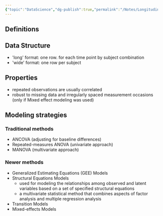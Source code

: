 ```yaml
---
{"topic":"DataScience","dg-publish":true,"permalink":"/Notes/Longitudinal Data Analysis/","dgPassFrontmatter":true,"noteIcon":""}
---
```


## Definitions

## Data Structure
- 'long' format: one row. for each time point by subject combination
- 'wide' format: one row per subject
## Properties
- repeated observations are usually correlated
- robust to missing data and irregularly spaced measurement occasions (only if Mixed effect modeling was used)

## Modeling strategies
### Traditional methods
- ANCOVA (adjusting for baseline differences)
- Repeated-measures ANOVA (univariate approach)
- MANOVA (multivariate approach)
### Newer methods
- Generalized Estimating Equations (GEE) Models
- Structural Equations Models
	- used for modeling the relationships among observed and latent variables based on a set of specified structural equations
	- a multivariate statistical method that combines aspects of factor analysis and multiple regression analysis
- Transition Models
- Mixed-effects Models